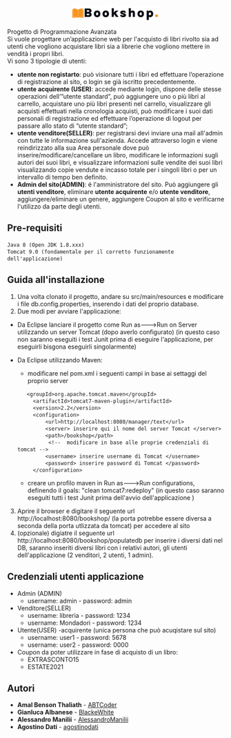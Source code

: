 <p align="center">
<img src="./WebContent/resources/img/logo.png" width="40%">
</p>

Progetto di Programmazione Avanzata  
Si vuole progettare un’applicazione web per l'acquisto di libri rivolto sia ad utenti che vogliono acquistare libri sia a librerie che vogliono mettere in vendità i propri libri.  
Vi sono 3 tipologie di utenti:
 * **utente non registarto**: può visionare tutti i libri ed effettuare l’operazione di registrazione al sito, o login se già iscritto precedentemente.
  * **utente acquirente (USER)**: accede mediante login, dispone delle stesse operazioni dell’”utente standard”, può aggiungere uno o più libri al carrello, acquistare uno più libri presenti nel carrello, visualizzare gli acquisti effettuati nella cronologia acquisti, può modificare i suoi dati personali di registrazione ed effettuare l’operazione di logout per passare allo stato di “utente standard”;  
  * **utente venditore(SELLER)**: per registrarsi devi inviare una mail all'admin con tutte le informazione sull'azienda. Accede attraverso login e viene reindirizzato alla sua Area personale dove può inserire/modificare/cancellare un libro, modificare le informazioni sugli autori dei suoi libri, e visualizzare informazioni sulle vendite dei suoi libri visualizzando copie vendute e incasso totale per i singoli libri o per un intervallo di tempo ben definito.
  * **Admin del sito(ADMIN)**: é l'amministratore del sito. Può aggiungere gli **utenti venditore**, eliminare **utente acquirente** e/o **utente venditore**, aggiungere/eliminare un genere, aggiungere Coupon al sito e verificarne l'utilizzo da parte degli utenti. 

## Pre-requisiti


```
Java 8 (Open JDK 1.8.xxx)
Tomcat 9.0 (fondamentale per il corretto funzionamente dell'applicazione)
```

## Guida all'installazione 

1. Una volta clonato il progetto, andare su src/main/resources e modificare i file db.config.properties, inserendo i dati del proprio database.
2. Due modi per avviare l'applicazione:
* Da Eclipse lanciare il progetto come Run as--->Run on Server utilizzando un server Tomcat (dopo averlo configurato) 
(in questo caso non saranno eseguiti i test Junit prima  di eseguire l'applicazione, per eseguirli bisgona eseguirli singolarmente)
* Da Eclipse utilizzando Maven:

   * modificare nel pom.xml i seguenti campi in base ai settaggi del proprio server 
   ```
      <groupId>org.apache.tomcat.maven</groupId>
        <artifactId>tomcat7-maven-plugin</artifactId>
        <version>2.2</version>
 	    <configuration>
            <url>http://localhost:8080/manager/text</url>
            <server> inserire qui il nome del server Tomcat </server>  
            <path>/bookshop</path>
             <!--  modificare in base alle proprie credenziali di tomcat -->
            <username> inserire username di Tomcat </username>
            <password> inserire password di Tomcat </password>
  	    </configuration>
   ```
   * creare un profilo maven in Run as--->Run configurations, definendo il goals: "clean tomcat7:redeploy"
   (in questo caso saranno eseguiti tutti i test Junit prima dell'avvio dell'applicazione )
3.  Aprire il browser e digitare il seguente url http://localhost:8080/bookshop/ (la porta potrebbe essere diversa a seconda della porta utlizzata da tomcat) per accedere al sito 
4.  (opzionale) digiatre il seguente url http://localhost:8080/bookshop/populatedb per inserire i diversi dati nel DB, saranno inseriti diversi libri con i relativi autori, gli utenti dell'applicazione (2 venditori, 2 utenti, 1 admin).

## Credenziali utenti applicazione
* Admin (ADMIN)
  * username: admin - password: admin
* Venditore(SELLER) 
  * username: libreria - password: 1234
  * username: Mondadori - password: 1234
* Utente(USER) -acquirente (unica persona che può acuqistare sul sito)
  * username: user1 - password: 5678
  * username: user2 - password: 0000
* Coupon da poter utilizzare in fase di acquisto di un libro:
  * EXTRASCONTO15
  * ESTATE2021

## Autori

* **Amal Benson Thaliath** - [ABTCoder](https://github.com/ABTCoder)
* **Gianluca Albanese** - [BlackeWhite](https://github.com/BlackeWhite)
* **Alessandro Manilii** - [AlessandroManilii](https://github.com/AlessandroManilii)
* **Agostino Dati** - [agostinodati](https://github.com/agostinodati)

